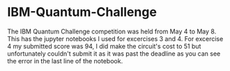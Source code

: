 # IBM-Quantum-Challenge
The IBM Quantum Challenge competition was held from May 4 to May 8. This has the jupyter notebooks I used for excercises 3 and 4.
For excercise 4 my submitted score was 94, I did make the circuit's cost to 51 but unfortunately couldn't submit it as it was past the deadline as you can see the error in the last line of the notebook.
